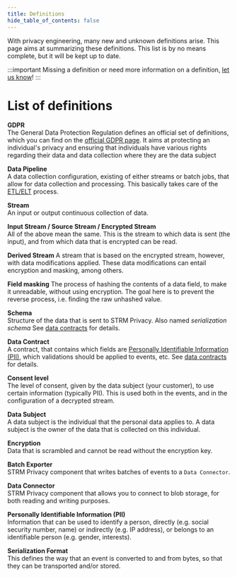 ```yaml
---
title: Definitions
hide_table_of_contents: false
---
```


[//]: # (This essentially is a glossary, for which a Docusaurus plugin exists: https://gitlab.grnet.gr/terminology/docusaurus-terminology)

[//]: # (That didn't fully meet the requirements, as it required a separate definition page for every term)

With privacy engineering, many new and unknown definitions arise. This page aims at summarizing these definitions.
This list is by no means complete, but it will be kept up to date.

:::important
Missing a definition or need more information on a definition, [let us know](docs/05-contact/index.md)!
:::

# List of definitions

**GDPR**  
The General Data Protection Regulation defines an official set of definitions, which you can find on the
[official GDPR page](https://gdpr-info.eu/art-4-gdpr/). It aims at protecting an individual's privacy and
ensuring that individuals have various rights regarding their data and data collection where they are the
data subject

**Data Pipeline**  
A data collection configuration, existing of either streams or batch jobs, that allow for data collection and
processing. This basically takes care of the [ETL/ELT](https://en.wikipedia.org/wiki/Extract,_transform,_load) process.

**Stream**  
An input or output continuous collection of data.

**Input Stream / Source Stream / Encrypted Stream**  
All of the above mean the same. This is the stream to which data is sent (the input), and from which data
that is encrypted can be read.

**Derived Stream**
A stream that is based on the encrypted stream, however, with data modifications applied. These data modifications
can entail encryption and masking, among others.

**Field masking**
The process of hashing the contents of a data field, to make it unreadable, without using encryption. The goal here
is to prevent the reverse process, i.e. finding the raw unhashed value.

**Schema**  
Structure of the data that is sent to STRM Privacy. Also named
*serialization schema* See [data contracts](docs/02-concepts/02-data-contracts/index.md) for details.

**Data Contract**  
A contract, that contains which fields are [Personally Identifiable
Information (PII)](https://en.wikipedia.org/wiki/Personal_data), which
validations should be applied to events, etc. See [data
contracts](docs/02-concepts/02-data-contracts/index.md) for details.

**Consent level**  
The level of consent, given by the data subject (your customer), to use
certain information (typically PII). This is used both in the events, and
in the configuration of a decrypted stream.

**Data Subject**  
A data subject is the individual that the personal data applies to. A data subject is the owner of the data that is
collected on this individual.

**Encryption**  
Data that is scrambled and cannot be read without the encryption key.

**Batch Exporter**  
STRM Privacy component that writes batches of events to a `Data Connector`.

**Data Connector**  
STRM Privacy component that allows you to connect to blob storage, for both
reading and writing purposes.

**Personally Identifiable Information (PII)**  
Information that can be used to identify a person, directly (e.g. social security number,
name) or indirectly (e.g. IP address), or belongs to an identifiable
person (e.g. gender, interests).

**Serialization Format**  
This defines the way that an event is converted to and from bytes,
so that they can be transported and/or stored.
